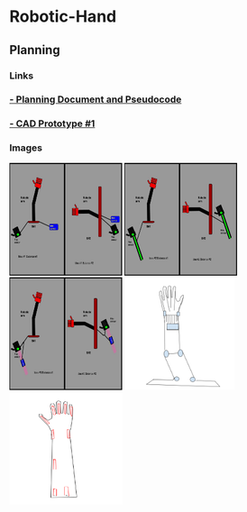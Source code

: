# Robotic-Hand

## Planning

### Links
### [- Planning Document and Pseudocode](https://docs.google.com/document/d/1A5yr3gwvPFNczzGg2IPSaRJFIutgpFQ-Hbp36jQhLAk/edit?usp=sharing)
### [- CAD Prototype #1](https://cvilleschools.onshape.com/documents/bb650a5758ea41f57e61b52f/w/1ee44fa1089f16d3b393ba3a/e/24473f01d90508c6ebd4ea05)

### Images
<img src="Idea%231's.jpg?raw=true" width="200" height="200"> <img src="Idea%232's.jpg?raw=true" width="200" height="200"> <img src="Idea%233's.jpg?raw=true" width="200" height="200"><img src="Screenshot%202021-02-04%20at%2012.52.41%20PM.png?raw=true" width="200" height="200"><img src="Screenshot%202021-02-04%20at%2012.53.10%20PM.png?raw=true" width="200" height="200">
